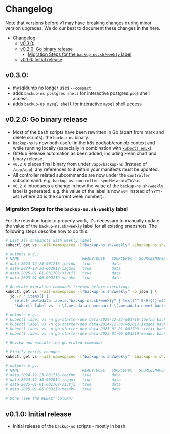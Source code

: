 # Changelog

Note that versions before v1 may have breaking changes during minor version upgrades. We do our best to document these changes in the here.

- [Changelog](#changelog)
  - [v0.3.0:](#v030)
  - [v0.2.0: Go binary release](#v020-go-binary-release)
    - [Migration Steps for the `backup-ns.sh/weekly` label](#migration-steps-for-the-backup-nsshweekly-label)
  - [v0.1.0: Initial release](#v010-initial-release)

## v0.3.0: 

* mysqldump no longer uses `--compact`
* adds `backup-ns postgres shell` for interactive postgres `psql` shell access
* adds `backup-ns mysql shell` for interactive `mysql` shell access

## v0.2.0: Go binary release

* Most of the bash scripts have been rewritten in Go (apart from mark and delete scripts): the `backup-ns` binary.
* `backup-ns` is now both useful in the k8s pod/job/cronjob context and while running locally (especially in combination with [`kubectl envx`](https://github.com/majodev/kubectl-envx)).
* GitHub Release automation as been added, including Helm chart and binary release.
* `v0.2.0` places final binary from under `/app/backup-ns` (instead of `/app/app`), any references to it within your manifests must be updated.
* All controller related subcommands are now under the `controller` subcommand. e.g. `backup-ns controller syncMetadataToVsc`.
* `v0.2.0` introduces a change in how the value of the `backup-ns.sh/weekly` label is generated. e.g. the value of the label is now `w04` instead of `YYYY-w04` (where 04 is the current week number). 

### Migration Steps for the `backup-ns.sh/weekly` label

For the retention logic to properly work, it's necessary to manually update the value of the `backup-ns.sh/weekly` label for all existing snapshots. The following steps describe how to do this:

```bash
# List all snapshots with weekly label
kubectl get vs --all-namespaces -l"backup-ns.sh/weekly" -Lbackup-ns.sh/retain,backup-ns.sh/weekly

# outputs e.g.:
# NAME                            READYTOUSE   SOURCEPVC   SOURCESNAPSHOTCONTENT   RESTORESIZE   SNAPSHOTCLASS        SNAPSHOTCONTENT                                    CREATIONTIME   AGE     RETAIN                 WEEKLY
# data-2024-12-23-001716-teefnb   true         data                                10Gi          a3cloud-csi-gce-pd   snapcontent-89b2b720-0ebc-4ad1-8ad5-cf1815deff16   15d            15d     daily_weekly_monthly   2024-w52
# data-2024-12-30-002012-izgqoi   true         data                                10Gi          a3cloud-csi-gce-pd   snapcontent-3aa08d3a-584e-4b8a-bb3d-1d2d4a1f48bd   8d             8d      daily_weekly_monthly   2024-w53
# data-2025-01-01-001709-sivtji   true         data                                10Gi          a3cloud-csi-gce-pd   snapcontent-d3075820-6eb2-4fa5-a5f3-afee76887441   6d18h          6d18h   daily_weekly_monthly   2025-w01
# data-2025-01-06-003219-meaukv   true         data                                10Gi          a3cloud-csi-gce-pd   snapcontent-08a8ebb9-3322-4b10-9461-04448e9f8ca3   42h            42h     daily_weekly_monthly   2025-w02

# Generate migration commands (review before executing)
kubectl get vs --all-namespaces -l"backup-ns.sh/weekly" -o json | \
  jq -r '.items[] | 
    select(.metadata.labels."backup-ns.sh/weekly" | test("^[0-9]{4}-w[0-9]{2}$")) | 
    "kubectl label vs -n \(.metadata.namespace) \(.metadata.name) backup-ns.sh/weekly=\(.metadata.labels."backup-ns.sh/weekly" | split("-")[1]) --overwrite"'

# outputs e.g.:
# kubectl label vs -n go-starter-dev data-2024-12-23-001716-teefnb backup-ns.sh/weekly=w52 --overwrite
# kubectl label vs -n go-starter-dev data-2024-12-30-002012-izgqoi backup-ns.sh/weekly=w53 --overwrite
# kubectl label vs -n go-starter-dev data-2025-01-01-001709-sivtji backup-ns.sh/weekly=w01 --overwrite
# kubectl label vs -n go-starter-dev data-2025-01-06-003219-meaukv backup-ns.sh/weekly=w02 --overwrite

# Review and execute the generated commands

# Finally verify changes
kubectl get vs --all-namespaces -l"backup-ns.sh/weekly" -Lbackup-ns.sh/retain,backup-ns.sh/weekly

# outputs e.g.:
# NAME                            READYTOUSE   SOURCEPVC   SOURCESNAPSHOTCONTENT   RESTORESIZE   SNAPSHOTCLASS        SNAPSHOTCONTENT                                    CREATIONTIME   AGE     RETAIN                 WEEKLY
# data-2024-12-23-001716-teefnb   true         data                                10Gi          a3cloud-csi-gce-pd   snapcontent-89b2b720-0ebc-4ad1-8ad5-cf1815deff16   15d            15d     daily_weekly_monthly   w52
# data-2024-12-30-002012-izgqoi   true         data                                10Gi          a3cloud-csi-gce-pd   snapcontent-3aa08d3a-584e-4b8a-bb3d-1d2d4a1f48bd   8d             8d      daily_weekly_monthly   w53
# data-2025-01-01-001709-sivtji   true         data                                10Gi          a3cloud-csi-gce-pd   snapcontent-d3075820-6eb2-4fa5-a5f3-afee76887441   6d18h          6d18h   daily_weekly_monthly   w01
# data-2025-01-06-003219-meaukv   true         data                                10Gi          a3cloud-csi-gce-pd   snapcontent-08a8ebb9-3322-4b10-9461-04448e9f8ca3   42h            42h     daily_weekly_monthly   w02

# Done (see the WEEKLY column)
```

## v0.1.0: Initial release

- Initial release of the `backup-ns` scripts - mostly in bash.